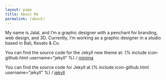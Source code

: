 ```yaml
---
layout: page
title: About Me
permalink: /about/
---
```


My name is Jalal, and I’m a graphic designer with a penchant for branding, web design, and 3D. Currently, I’m working as a graphic designer in a studio based in Bali, Kesato & Co.

You can find the source code for the Jekyll new theme at:
{% include icon-github.html username="jekyll" %} /
[minima](https://github.com/jekyll/minima)

You can find the source code for Jekyll at
{% include icon-github.html username="jekyll" %} /
[jekyll](https://github.com/jekyll/jekyll)
